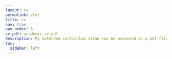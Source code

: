 ```yaml
---
layout: cv
permalink: /cv/
title: cv
nav: true
nav_order: 5
cv_pdf: academic_cv.pdf
description: My extended curriculum vitae can be accessed as a pdf file by clicking the link beside.
toc:
  sidebar: left
---
```

